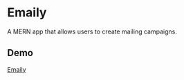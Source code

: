 # Emaily

A MERN app that allows users to create mailing campaigns.

## Demo

[Emaily](http://ds-dev-emaily.herokuapp.com/)